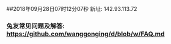 ##2018年09月28日07时12分07秒 新址: 142.93.113.72
### 兔友常见问题及解答: https://github.com/wanggonging/d/blob/w/FAQ.md
